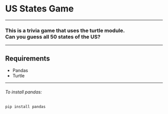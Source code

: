 
# US States Game

***

### This is a trivia game that uses the turtle module.<br>Can you guess all 50 states of the US?

***

## Requirements
- Pandas
- Turtle

***

###### To install pandas:<br>

```
pip install pandas
```
